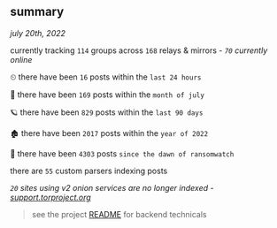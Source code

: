 
## summary
_july 20th, 2022_

currently tracking `114` groups across `168` relays & mirrors - _`70` currently online_

⏲ there have been `16` posts within the `last 24 hours`

🦈 there have been `169` posts within the `month of july`

🪐 there have been `829` posts within the `last 90 days`

🏚 there have been `2017` posts within the `year of 2022`

🦕 there have been `4303` posts `since the dawn of ransomwatch`

there are `55` custom parsers indexing posts

_`20` sites using v2 onion services are no longer indexed - [support.torproject.org](https://support.torproject.org/onionservices/v2-deprecation/)_

> see the project [README](https://github.com/joshhighet/ransomwatch#ransomwatch--) for backend technicals
